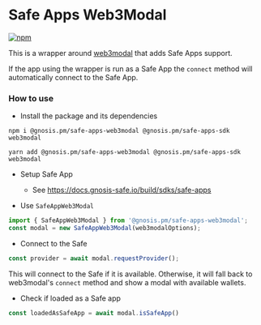 # Safe Apps Web3Modal

[![npm](https://img.shields.io/npm/v/@gnosis.pm/safe-apps-web3modal)](https://www.npmjs.com/package/@gnosis.pm/safe-apps-web3modal)

This is a wrapper around [web3modal](https://github.com/Web3Modal/web3modal) that adds Safe Apps support.

If the app using the wrapper is run as a Safe App the `connect` method will automatically connect to the Safe App.

### How to use

- Install the package and its dependencies

```
npm i @gnosis.pm/safe-apps-web3modal @gnosis.pm/safe-apps-sdk web3modal 

yarn add @gnosis.pm/safe-apps-web3modal @gnosis.pm/safe-apps-sdk web3modal 
```

- Setup Safe App
  - See https://docs.gnosis-safe.io/build/sdks/safe-apps


- Use `SafeAppWeb3Modal`

```js
import { SafeAppWeb3Modal } from '@gnosis.pm/safe-apps-web3modal';
const modal = new SafeAppWeb3Modal(web3modalOptions);
```

- Connect to the Safe

```js
const provider = await modal.requestProvider();
```

This will connect to the Safe if it is available. Otherwise, it will fall back to web3modal's `connect` method and show a modal with available wallets.

- Check if loaded as a Safe app

```js
const loadedAsSafeApp = await modal.isSafeApp()
```



